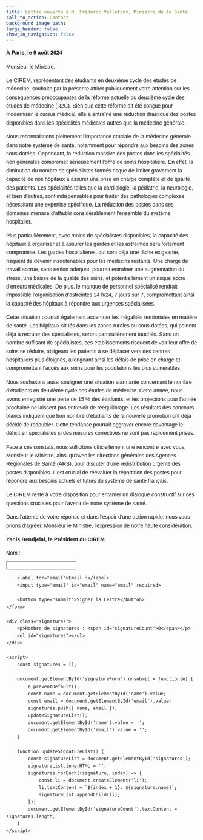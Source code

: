 ```yaml
---
title: Lettre ouverte à M. Frédéric Valletoux, Ministre de la Santé
call_to_action: Contact
background_image_path:
large_header: false
show_in_navigation: false
---
```


**À Paris, le 9 août 2024**  

Monsieur le Ministre,  

Le CIREM, représentant des étudiants en deuxième cycle des études de médecine, souhaite par la présente attirer publiquement votre attention sur les conséquences préoccupantes de la réforme actuelle du deuxième cycle des études de médecine (R2C). Bien que cette réforme ait été conçue pour moderniser le cursus médical, elle a entraîné une réduction drastique des postes disponibles dans les spécialités médicales autres que la médecine générale.    

Nous reconnaissons pleinement l'importance cruciale de la médecine générale dans notre système de santé, notamment pour répondre aux besoins des zones sous-dotées. Cependant, la réduction massive des postes dans les spécialités non générales compromet sérieusement l'offre de soins hospitalière. En effet, la diminution du nombre de spécialistes formés risque de limiter gravement la capacité de nos hôpitaux à assurer une prise en charge complète et de qualité des patients. Les spécialités telles que la cardiologie, la pédiatrie, la neurologie, et bien d'autres, sont indispensables pour traiter des pathologies complexes nécessitant une expertise spécifique. La réduction des postes dans ces domaines menace d'affaiblir considérablement l'ensemble du système hospitalier.

Plus particulièrement, avec moins de spécialistes disponibles, la capacité des hôpitaux à organiser et à assurer les gardes et les astreintes sera fortement compromise. Les gardes hospitalières, qui sont déjà une tâche exigeante, risquent de devenir insoutenables pour les médecins restants. Une charge de travail accrue, sans renfort adéquat, pourrait entraîner une augmentation du stress, une baisse de la qualité des soins, et potentiellement un risque accru d'erreurs médicales. De plus, le manque de personnel spécialisé rendrait impossible l'organisation d'astreintes 24 h/24, 7 jours sur 7, compromettant ainsi la capacité des hôpitaux à répondre aux urgences spécialisées.  
  
Cette situation pourrait également accentuer les inégalités territoriales en matière de santé. Les hôpitaux situés dans les zones rurales ou sous-dotées, qui peinent déjà à recruter des spécialistes, seront particulièrement touchés. Sans un nombre suffisant de spécialistes, ces établissements risquent de voir leur offre de soins se réduire, obligeant les patients à se déplacer vers des centres hospitaliers plus éloignés, allongeant ainsi les délais de prise en charge et compromettant l'accès aux soins pour les populations les plus vulnérables.  

Nous souhaitons aussi souligner une situation alarmante concernant le nombre d'étudiants en deuxième cycle des études de médecine. Cette année, nous avons enregistré une perte de 15 % des étudiants, et les projections pour l'année prochaine ne laissent pas entrevoir de rééquilibrage. Les résultats des concours blancs indiquent que bon nombre d'étudiants de la nouvelle promotion ont déjà décidé de redoubler. Cette tendance pourrait aggraver encore davantage le déficit en spécialistes si des mesures correctives ne sont pas rapidement prises.  

Face à ces constats, nous sollicitons officiellement une rencontre avec vous, Monsieur le Ministre, ainsi qu'avec les directions générales des Agences Régionales de Santé (ARS), pour discuter d'une redistribution urgente des postes disponibles. Il est crucial de réévaluer la répartition des postes pour répondre aux besoins actuels et futurs du système de santé français.  

Le CIREM reste à votre disposition pour entamer un dialogue constructif sur ces questions cruciales pour l'avenir de notre système de santé.  

Dans l'attente de votre réponse et dans l'espoir d'une action rapide, nous vous prions d'agréer, Monsieur le Ministre, l'expression de notre haute considération.  

**Yanis Bendjelal, le Président du CIREM**

<html lang="fr">
<head>
    <meta charset="UTF-8">
    <meta name="viewport" content="width=device-width, initial-scale=1.0">
    <title>Lettre ouverte à M. Frédéric Valletoux</title>
    <style>
        body {
            font-family: Arial, sans-serif;
            margin: 16px;
            line-height: 1.6;
        }
        h1 {
            text-align: center;
            margin-bottom: 16px;
        }
        .letter {
            margin-bottom: 40px;
        }
        form {
            margin-bottom: 20px;
        }
        label, input {
            display: block;
            margin-bottom: 10px;
        }
        button {
            padding: 10px 15px;
            background-color: #4CAF50;
            color: white;
            border: none;
            cursor: pointer;
        }
        button:hover {
            background-color: #45a049;
        }
        .signatures {
            margin-top: 30px;
        }
        .signature-count {
            font-weight: bold;
        }
    </style>
</head>
    <form id="signatureForm">
        <label for="name">Nom :</label>
        <input type="text" id="name" name="name" required>
        
        <label for="email">Email :</label>
        <input type="email" id="email" name="email" required>
        
        <button type="submit">Signer la Lettre</button>
    </form>

    <div class="signatures">
        <p>Nombre de signatures : <span id="signatureCount">0</span></p>
        <ul id="signatures"></ul>
    </div>

    <script>
        const signatures = [];
        
        document.getElementById('signatureForm').onsubmit = function(e) {
            e.preventDefault();
            const name = document.getElementById('name').value;
            const email = document.getElementById('email').value;
            signatures.push({ name, email });
            updateSignatureList();
            document.getElementById('name').value = '';
            document.getElementById('email').value = '';
        }
        
        function updateSignatureList() {
            const signatureList = document.getElementById('signatures');
            signatureList.innerHTML = '';
            signatures.forEach((signature, index) => {
                const li = document.createElement('li');
                li.textContent = `${index + 1}. ${signature.name}`;
                signatureList.appendChild(li);
            });
            document.getElementById('signatureCount').textContent = signatures.length;
        }
    </script>

</body>
</html>
